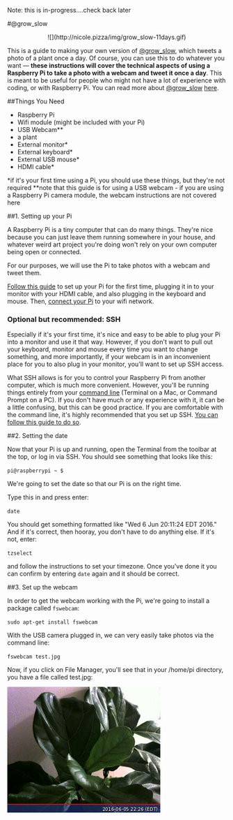 Note: this is in-progress....check back later

#@grow_slow
<p align="center">
![](http://nicole.pizza/img/grow_slow-11days.gif)

This is a guide to making your own version of [@grow_slow](http://twitter.com/grow_slow), which tweets a photo of a plant once a day. Of course, you can use this to do whatever you want — **these instructions will cover the technical aspects of using a Raspberry Pi to take a photo with a webcam and tweet it once a day**. This is meant to be useful for people who might not have a lot of experience with coding, or with Raspberry Pi. You can read more about [@grow_slow](http://twitter.com/grow_slow) [here](http://nicole.pizza/grow_slow).

##Things You Need

* Raspberry Pi
* Wifi module (might be included with your Pi)
* USB Webcam**
* a plant
* External monitor*
* External keyboard*
* External USB mouse*
* HDMI cable*

*if it's your first time using a Pi, you should use these things, but they're not required
**note that this guide is for using a USB webcam - if you are using a Raspberry Pi camera module, the webcam instructions are not covered here

##1. Setting up your Pi

A Raspberry Pi is a tiny computer that can do many things. They're nice because you can just leave them running somewhere in your house, and whatever weird art project you're doing won't rely on your own computer being open or connected.

For our purposes, we will use the Pi to take photos with a webcam and tweet them. 

[Follow this guide](https://www.raspberrypi.org/help/quick-start-guide/) to set up your Pi for the first time, plugging it in to your monitor with your HDMI cable, and also plugging in the keyboard and mouse. Then, [connect your Pi](https://www.raspberrypi.org/documentation/configuration/wireless/) to your wifi network.

### Optional but recommended: SSH

Especially if it's your first time, it's nice and easy to be able to plug your Pi into a monitor and use it that way. However, if you don't want to pull out your keyboard, monitor and mouse every time you want to change something, and more importantly, if your webcam is in an inconvenient place for you to also plug in your monitor, you'll want to set up SSH access.

What SSH allows is for you to control your Raspberry Pi from another computer, which is much more convenient. However, you'll be running things entirely from your [command line](https://en.wikipedia.org/wiki/Command-line_interface) (Terminal on a Mac, or Command Prompt on a PC). If you don't have much or any experience with it, it can be a little confusing, but this can be good practice. If you are comfortable with the command line, it's highly recommended that you set up SSH. [You can follow this guide to do so](https://www.raspberrypi.org/documentation/remote-access/ssh/). 

##2. Setting the date

Now that your Pi is up and running, open the Terminal from the toolbar at the top, or log in via SSH. You should see something that looks like this:

`pi@raspberrypi ~ $`

We're going to set the date so that our Pi is on the right time.

Type this in and press enter:

`date`

You should get something formatted like "Wed 6 Jun 20:11:24 EDT 2016." And if it's correct, then hooray, you don't have to do anything else. If it's not, enter:

`tzselect`

and follow the instructions to set your timezone. Once you've done it you can confirm by entering `date` again and it should be correct.

##3. Set up the webcam

In order to get the webcam working with the Pi, we're going to install a package called `fswebcam`:

`sudo apt-get install fswebcam`

With the USB camera plugged in, we can very easily take photos via the command line:

`fswebcam test.jpg`

Now, if you click on File Manager, you'll see that in your /home/pi directory, you have a file called test.jpg:

![](images/test.jpg)
















